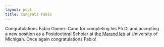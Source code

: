 ```yaml
---
layout: post
title: Congrats Fabio
---
```


Congratulations Fabio Gomez-Cano for completing his Ph.D. and accepting a new position as a Postdoctoral Scholar at [the Marand lab](https://marand-lab.github.io) at University of Michigan. Once again congratulations Fabio!
